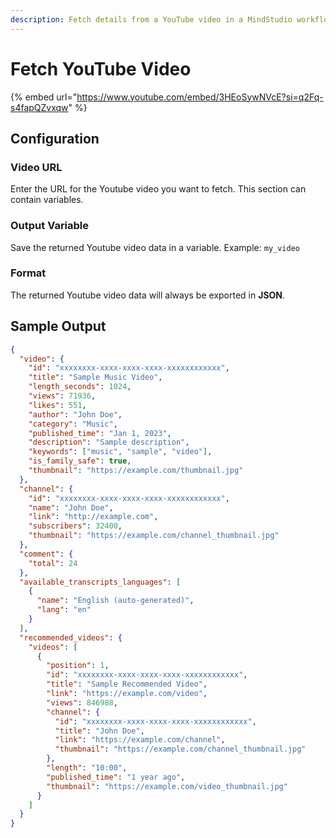 ```yaml
---
description: Fetch details from a YouTube video in a MindStudio workflow
---
```


# Fetch YouTube Video

{% embed url="https://www.youtube.com/embed/3HEoSywNVcE?si=q2Fq-s4fapQZvxqw" %}

## Configuration&#x20;

### Video URL

Enter the URL for the Youtube video you want to fetch. This section can contain variables.&#x20;

### Output Variable&#x20;

Save the returned Youtube video data in a variable. Example: `my_video`

### Format&#x20;

The returned Youtube video data will always be exported in **JSON**.&#x20;

## Sample Output

```json
{
  "video": {
    "id": "xxxxxxxx-xxxx-xxxx-xxxx-xxxxxxxxxxxx",
    "title": "Sample Music Video",
    "length_seconds": 1024,
    "views": 71936,
    "likes": 551,
    "author": "John Doe",
    "category": "Music",
    "published_time": "Jan 1, 2023",
    "description": "Sample description",
    "keywords": ["music", "sample", "video"],
    "is_family_safe": true,
    "thumbnail": "https://example.com/thumbnail.jpg"
  },
  "channel": {
    "id": "xxxxxxxx-xxxx-xxxx-xxxx-xxxxxxxxxxxx",
    "name": "John Doe",
    "link": "http://example.com",
    "subscribers": 32400,
    "thumbnail": "https://example.com/channel_thumbnail.jpg"
  },
  "comment": {
    "total": 24
  },
  "available_transcripts_languages": [
    {
      "name": "English (auto-generated)",
      "lang": "en"
    }
  ],
  "recommended_videos": {
    "videos": [
      {
        "position": 1,
        "id": "xxxxxxxx-xxxx-xxxx-xxxx-xxxxxxxxxxxx",
        "title": "Sample Recommended Video",
        "link": "https://example.com/video",
        "views": 846988,
        "channel": {
          "id": "xxxxxxxx-xxxx-xxxx-xxxx-xxxxxxxxxxxx",
          "title": "John Doe",
          "link": "https://example.com/channel",
          "thumbnail": "https://example.com/channel_thumbnail.jpg"
        },
        "length": "10:00",
        "published_time": "1 year ago",
        "thumbnail": "https://example.com/video_thumbnail.jpg"
      }
    ]
  }
}
```
